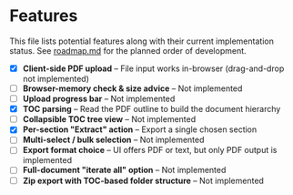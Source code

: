 # Features
This file lists potential features along with their current implementation status. See [roadmap.md](roadmap.md) for the planned order of development.

- [x] **Client-side PDF upload** – File input works in-browser (drag-and-drop not implemented)
- [ ] **Browser-memory check & size advice** – Not implemented
- [ ] **Upload progress bar** – Not implemented
- [x] **TOC parsing** – Read the PDF outline to build the document hierarchy
- [ ] **Collapsible TOC tree view** – Not implemented
- [x] **Per-section "Extract" action** – Export a single chosen section
- [ ] **Multi-select / bulk selection** – Not implemented
- [ ] **Export format choice** – UI offers PDF or text, but only PDF output is implemented
- [ ] **Full-document "iterate all" option** – Not implemented
- [ ] **Zip export with TOC-based folder structure** – Not implemented
